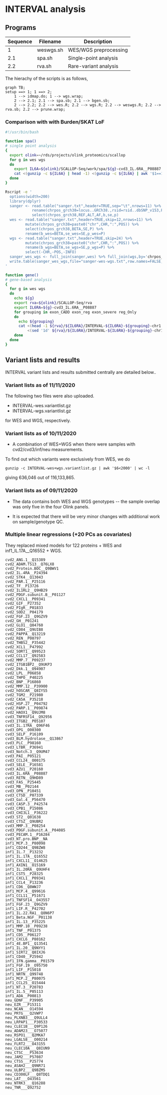 # INTERVAL analysis

## Programs

| Sequence | Filename  | Description           |
| ---------|---------- | --------------------- |
| 1        | weswgs.sh | WES/WGS preprocessing |
| 2.1      | spa.sh    | Single-point analysis |
| 2.2      | rva.sh    | Rare-variant analysis |

The hierachy of the scripts is as follows,

```mermaid
graph TB;
setup ==> 1; 1 ==> 2;
    1 --> idmap.do; 1 --> wgs.wrap;
    2 --> 2.1; 2.1 --> spa.sb; 2.1 --> bgen.sb;
    2 --> 2.2; 2.2 --> wes.R; 2.2 --> wgs.R; 2.2 --> weswgs.R; 2.2 --> rva.sb; 2.2 --> prune.wrap;
```

### Comparison with with Burden/SKAT LoF

```bash
#!/usr/bin/bash

function spa()
# single point analysis
{
  export olink=~/rds/projects/olink_proteomics/scallop
  for g in wes wgs
  do
    export IL6A=${olink}/SCALLOP-Seq/work/spa/${g}-cvd3_IL.6RA__P08887.fastGWA.gz
    cat <(gunzip -c ${IL6A} | head -1) <(gunzip -c ${IL6A} | awk '$1==1 && $10<5e-8' | sort -k1,1n -k3,3n) >> sanger.txt
  done
}

Rscript -e '
  options(width=200)
  library(dplyr)
  sanger <- read.table("sanger.txt",header=TRUE,sep="\t",nrows=11) %>%
            rename(chrpos_grch38=locus..GRCh38.,rsid=rsid..dbSNP_v153,F=AF_original,b=beta,se=standard_error,p=p_value) %>%
            select(chrpos_grch38,REF,ALT,AF,b,se,p)
  wes <- read.table("sanger.txt",header=TRUE,skip=12,nrows=11) %>%
         mutate(chrpos_grch38=paste0("chr",CHR,":",POS)) %>%
         select(chrpos_grch38,BETA,SE,P) %>%
         rename(b_wes=BETA,se_wes=SE,p_wes=P)
  wgs <- read.table("sanger.txt",header=TRUE,skip=24) %>%
         mutate(chrpos_grch38=paste0("chr",CHR,":",POS)) %>%
         rename(b_wgs=BETA,se_wgs=SE,p_wgs=P) %>%
         select(-CHR,-POS,-INFO)
  sanger_wes_wgs <- full_join(sanger,wes) %>% full_join(wgs,by='chrpos_grch38')
  write.table(sanger_wes_wgs,file="sanger-wes-wgs.txt",row.names=FALSE,quote=FALSE,sep="\t")
'

function gene()
# gene-based analysis
{
  for g in wes wgs
  do
    echo ${g}
    export rva=${olink}/SCALLOP-Seq/rva
    export IL6RA=${g}-cvd3_IL.6RA__P08887
    for grouping in exon_CADD exon_reg exon_severe reg_Only
    do
      echo ${grouping}
      cat <(head -1 ${rva}/${IL6RA}/INTERVAL-${IL6RA}-${grouping}-chr1 | cut -f1,2,9-15) \
          <(sed '1d' ${rva}/${IL6RA}/INTERVAL-${IL6RA}-${grouping}-chr1 | cut -f1,2,9-15 | awk '$5<1e-5' | grep -v NA)
    done
  done
}
```

## Variant lists and results

INTERVAL variant lists and results submitted centrally are detailed below..

### Variant lists as of 11/11/2020

The following two files were also uploaded.

* INTERVAL-wes.variantlist.gz
* INTERVAL-wgs.variantlist.gz

for WES and WGS, respectively.

### Variant lists as of 10/11/2020

* A combination of WES+WGS when there were samples with cvd2/cvd3/inf/neu measurements.

To find out which variants were exclusively from WES, we do
```
gunzip -c INTERVAL-wes+wgs.variantlist.gz | awk '$6<2000' | wc -l
```
giving 636,046 out of 116,133,865.

### Variant lists as of 09/11/2020

* The data contains both WES and WGS genotypes
  -- the sample overlap was only five in the four Olink panels.

* It is expected that there will be very minor changes with additional work on sample/genotype QC.

### Multiple linear regressions (+20 PCs as covariates)

They replaced mixed models for 122 proteins + WES and inf1_IL.17A__Q16552 + WGS.

```
cvd2_ANG.1__Q15389
cvd2_ADAM.TS13__Q76LX8
cvd2_Protein.BOC__Q9BWV1
cvd2_IL.4RA__P24394
cvd2_STK4__Q13043
cvd2_PAR.1__P25116
cvd2_TF__P13726
cvd2_IL1RL2__Q9HB29
cvd2_PDGF.subunit.B__P01127
cvd2_CXCL1__P09341
cvd2_GIF__P27352
cvd2_PIgR__P01833
cvd2_SOD2__P04179
cvd2_FGF.23__Q9GZV9
cvd2_GH__P01241
cvd2_GLO1__Q04760
cvd2_CD84__Q9UIB8
cvd2_PAPPA__Q13219
cvd2_REN__P00797
cvd2_THBS2__P35442
cvd2_XCL1__P47992
cvd2_SORT1__Q99523
cvd2_CCL17__Q92583
cvd2_MMP.7__P09237
cvd2_ITGB1BP2__Q9UKP3
cvd2_Dkk.1__O94907
cvd2_LPL__P06858
cvd2_THPO__P40225
cvd2_BNP__P16860
cvd2_MMP.12__P39900
cvd2_hOSCAR__Q8IYS5
cvd2_TGM2__P21980
cvd2_CA5A__P35218
cvd2_HSP.27__P04792
cvd2_PARP.1__P09874
cvd2_HAOX1__Q9UJM8
cvd3_TNFRSF14__Q92956
cvd3_ITGB2__P05107
cvd3_IL.17RA__Q96F46
cvd3_OPG__O00300
cvd3_SELP__P16109
cvd3_BLM.hydrolase__Q13867
cvd3_PLC__P98160
cvd3_LTBR__P36941
cvd3_Notch.3__Q9UM47
cvd3_PAI__P05121
cvd3_CCL24__O00175
cvd3_SELE__P16581
cvd3_AZU1__P20160
cvd3_IL.6RA__P08887
cvd3_RETN__Q9HD89
cvd3_FAS__P25445
cvd3_MB__P02144
cvd3_OPN__P10451
cvd3_CTSD__P07339
cvd3_Gal.4__P56470
cvd3_CASP.3__P42574
cvd3_CPB1__P15086
cvd3_CHI3L1__P36222
cvd3_ST2__Q01638
cvd3_CTSZ__Q9UBR2
cvd3_MMP.3__P08254
cvd3_PDGF.subunit.A__P04085
cvd3_PECAM.1__P16284
cvd3_NT.pro.BNP__NA
inf1_MCP.3__P80098
inf1_CD244__Q9BZW8
inf1_IL.7__P13232
inf1_IL.17A__Q16552
inf1_CXCL11__O14625
inf1_AXIN1__O15169
inf1_IL.20RA__Q9UHF4
inf1_CST5__P28325
inf1_CXCL1__P09341
inf1_CCL4__P13236
inf1_CD6__Q8WWJ7
inf1_MCP.4__Q99616
inf1_CCL11__P51671
inf1_TNFSF14__O43557
inf1_FGF.23__Q9GZV9
inf1_LIF.R__P42702
inf1_IL.22.RA1__Q8N6P7
inf1_Beta.NGF__P01138
inf1_IL.13__P35225
inf1_MMP.10__P09238
inf1_TNF__P01375
inf1_CD5__P06127
inf1_CXCL6__P80162
inf1_4E.BP1__Q13541
inf1_IL.20__Q9NYY1
inf1_SIRT2__Q8IXJ6
inf1_CD40__P25942
inf1_IFN.gamma__P01579
inf1_FGF.19__O95750
inf1_LIF__P15018
inf1_NRTN__Q99748
inf1_MCP.2__P80075
inf1_CCL25__O15444
inf1_NT.3__P20783
inf1_IL.5__P05113
inf1_ADA__P00813
neu_GDNF___P39905
neu_EZR___P15311
neu_NCAN___O14594
neu_PRTG___Q2VWP7
neu_PLXNB3___Q9ULL4
neu_LRPAP1___P30533
neu_CLEC1B___Q9P126
neu_ADAM23___O75077
neu_RSPO1___Q2MKA7
neu_LGALS8___O00214
neu_FLRT2___O43155
neu_CLEC10A___Q8IUN9
neu_CTSC___P53634
neu_JAM2___P57087
neu_CTSS___P25774
neu_ASAH2___Q9NR71
neu_ULBP2___Q9BZM5
neu_CD300LF___Q8TDQ1
neu_LAT___O43561
neu_NTRK3___Q16288
neu_TNR___Q92752
```

